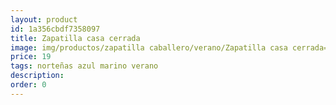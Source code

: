 ```yaml
---
layout: product
id: 1a356cbdf7358097
title: Zapatilla casa cerrada
image: img/productos/zapatilla caballero/verano/Zapatilla casa cerrada=19=norteñas azul marino verano.webp
price: 19
tags: norteñas azul marino verano
description: 
order: 0
---
```

